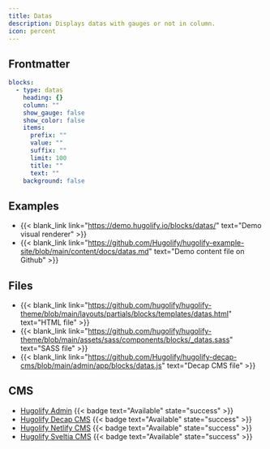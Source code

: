 ```yaml
---
title: Datas
description: Displays datas with gauges or not in column.
icon: percent
---
```


## Frontmatter

```yml
blocks:
  - type: datas
    heading: {}
    column: ""
    show_gauge: false
    show_color: false
    items:
      prefix: ""
      value: ""
      suffix: ""
      limit: 100
      title: ""
      text: ""
    background: false
```

## Examples

- {{< blank_link link="https://demo.hugolify.io/blocks/datas/" text="Demo visual renderer" >}}
- {{< blank_link link="https://github.com/Hugolify/hugolify-example-site/blob/main/content/docs/datas.md" text="Demo content file on Github" >}}

## Files

- {{< blank_link link="https://github.com/hugolify/hugolify-theme/blob/main/layouts/partials/blocks/templates/datas.html" text="HTML file" >}}
- {{< blank_link link="https://github.com/hugolify/hugolify-theme/blob/main/assets/sass/components/blocks/_datas.sass" text="SASS file" >}}
- {{< blank_link link="https://github.com/Hugolify/hugolify-decap-cms/blob/main/admin/app/blocks/datas.js" text="Decap CMS file" >}}

## CMS

- [Hugolify Admin](/docs/cms/admin/) {{< badge text="Available" state="success" >}}
- [Hugolify Decap CMS](/docs/cms/decap-cms/) {{< badge text="Available" state="success" >}}
- [Hugolify Netlify CMS](/docs/cms/netlify-cms/) {{< badge text="Available" state="success" >}}
- [Hugolify Sveltia CMS](/docs/cms/sveltia-cms/) {{< badge text="Available" state="success" >}}
